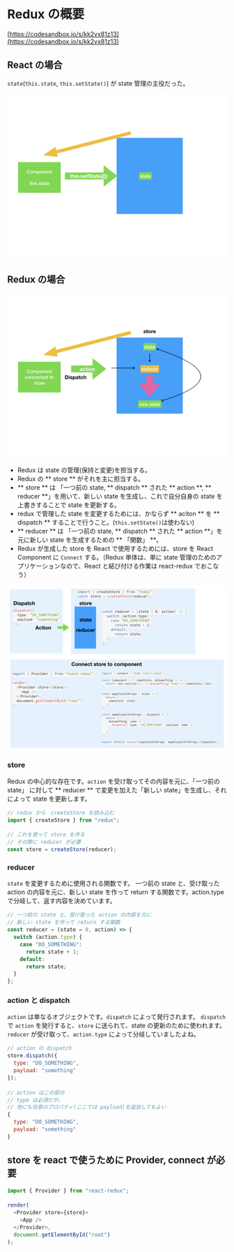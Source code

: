 # Redux の概要

[https://codesandbox.io/s/kk2vx81z13](https://codesandbox.io/s/kk2vx81z13)

## React の場合

`state`(`this.state`, `this.setState()`) が state 管理の主役だった。

![](/assets/redux.001.jpeg)  

## Redux の場合
![](/assets/redux.002.jpeg)

- Redux は state の管理(保持と変更)を担当する。
- Redux の ** store ** がそれを主に担当する。
- ** store ** は 「一つ前の state, ** dispatch ** された ** action **, ** reducer **」を用いて、新しい state を生成し、これで自分自身の state を上書きすることで state を更新する。
- redux で管理した state を変更するためには、かならず ** aciton ** を ** dispatch ** することで行うこと。(`this.setState()`は使わない)
- ** reducer ** は 「一つ前の state, ** dispatch ** された ** action **」を元に新しい state を生成するための ** 「関数」 **。
- Redux が生成した store を React で使用するためには、store を React Component に `Connect` する。（Redux 単体は、単に state 管理のためのアプリケーションなので、React と結び付ける作業は react-redux でおこなう）

      
![](/assets/redux.003.jpeg)

### store 
Redux の中心的な存在です。`action` を受け取ってその内容を元に、「一つ前の state」 に対して ** reducer ** で変更を加えた「新しい state」を生成し、それによって state を更新します。

```js
// redux から　createStore を読み込む
import { createStore } from "redux";

// これを使って store を作る
// その際に reducer が必要
const store = createStore(reducer);
```

### reducer 

`state` を変更するために使用される関数です。
一つ前の state と、受け取った action の内容を元に、新しい state を作って return する関数です。action.type で分岐して、返す内容を決めています。


```js
// 一つ前の state と、受け取った action の内容を元に
// 新しい state を作って return する関数
const reducer = (state = 0, action) => {
  switch (action.type) {
    case "DO_SOMETHING":
      return state + 1;
    default:
      return state;
  }
};
```

### action と dispatch

`action` は単なるオブジェクトです。`dispatch` によって発行されます。
`dispatch` で `action` を発行すると、`store` に送られて、state の更新のために使われます。`reducer` が受け取って、`action.type` によって分岐していましたよね。

```js
// action の dispatch
store.dispatch({
  type: "DO_SOMETHING",
  payload: "something"
});

// action はこの部分
// type は必須だが、
// 他にも任意のプロパティ(ここでは payload)を追加してもよい
{
  type: "DO_SOMETHING",
  payload: "something"
}
``` 

## store を react で使うために Provider, connect が必要

```js
import { Provider } from "react-redux";

render(
  <Provider store={store}>
    <App />
  </Provider>,
  document.getElementById("root")
);

```

